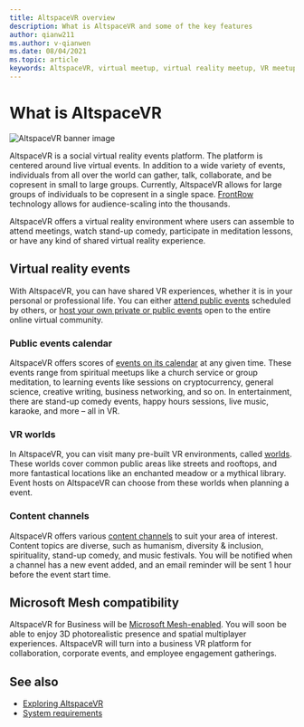 ```yaml
---
title: AltspaceVR overview
description: What is AltspaceVR and some of the key features
author: qianw211    
ms.author: v-qianwen
ms.date: 08/04/2021
ms.topic: article
keywords: AltspaceVR, virtual meetup, virtual reality meetup, VR meetup, virtual reality platforms, VR platform, immersive virtual events, immersive VR events, virtual reality events, VR events, VR world-building, immersive VR experience, social VR, social VR platform, VR event hosting, social virtual reality, virtual reality event hosting
---
```


# What is AltspaceVR

![AltspaceVR banner image](images/altspace-vr-banner.png)

AltspaceVR is a social virtual reality events platform.  The platform is centered around live virtual events. In addition to a wide variety of events, individuals from all over the world can gather, talk, collaborate, and be copresent in small to large groups. Currently, AltspaceVR allows for large groups of individuals to be copresent in a single space.  [FrontRow](faqs/scaling-audiences.md) technology allows for audience-scaling into the thousands.

AltspaceVR offers a virtual reality environment where users can assemble to attend meetings, watch stand-up comedy, participate in meditation lessons, or have any kind of shared virtual reality experience. 

## Virtual reality events

With AltspaceVR, you can have shared VR experiences, whether it is in your personal or professional life. You can either [attend public events](community/exploring-title-screen.md#destinations) scheduled by others, or [host your own private or public events](tutorials/creating-an-event.md) open to the entire online virtual community.

### Public events calendar

AltspaceVR offers scores of [events on its calendar](https://account.altvr.com/events/main) at any given time. These events range from spiritual meetups like a church service or group meditation, to learning events like sessions on cryptocurrency, general science, creative writing, business networking, and so on. In entertainment, there are stand-up comedy events, happy hours sessions, live music, karaoke, and more – all in VR.

### VR worlds

In AltspaceVR, you can visit many pre-built VR environments, called [worlds](community/exploring-title-screen.md#other-functions). These worlds cover common public areas like streets and rooftops, and more fantastical locations like an enchanted meadow or a mythical library. Event hosts on AltspaceVR can choose from these worlds when planning a event.

### Content channels

AltspaceVR offers various [content channels](https://account.altvr.com/channels/popular) to suit your area of interest. Content topics are diverse, such as humanism, diversity & inclusion, spirituality, stand-up comedy, and music festivals.  You will be notified when a channel has a new event added, and an email reminder will be sent 1 hour before the event start time.

## Microsoft Mesh compatibility

AltspaceVR for Business will be [Microsoft Mesh-enabled](/mesh/). You will soon be able to enjoy 3D photorealistic presence and spatial multiplayer experiences. AltspaceVR will turn into a business VR platform for collaboration, corporate events, and employee engagement gatherings.

## See also

* [Exploring AltspaceVR](journey.md)
* [System requirements](getting-started/system-requirements.md)

